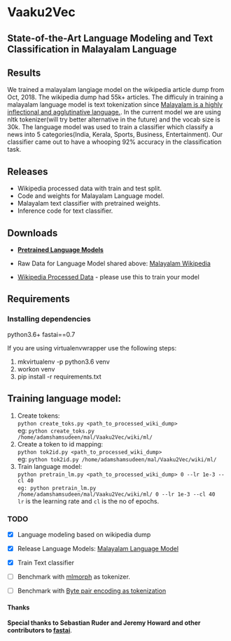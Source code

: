 # Vaaku2Vec
State-of-the-Art Language Modeling and Text Classification in Malayalam Language
---



## Results
We trained a malayalam langiage model on the wikipedia article dump from Oct, 2018. The wikipedia dump had 55k+ articles. The difficuly in training a malayalam language model is text tokenization since [Malayalam is a highly inflectional and agglutinative language.](https://thottingal.in/blog/2017/11/26/towards-a-malayalam-morphology-analyser/). In the current model we are using nltk tokenizer(will try better alternative in the future) and the vocab size is 30k. The language model was used to train a classifier which classify a news into 5 categories(India, Kerala, Sports, Business, Entertainment). Our classifier came out to have a whooping 92% accuracy in the classification task.  


## Releases

- Wikipedia processed data with train and test split.
- Code and weights for Malayalam Language model.
- Malayalam text classifier with pretrained weights.
- Inference code for text classifier.

## Downloads
- [**Pretrained Language Models**](https://www.dropbox.com/sh/a9wmsg5cjpzmyg1/AABmyHP-4bLmqrwJSB5-KeU1a?dl=0) 

- Raw Data for Language Model shared above: [Malayalam Wikipedia](https://dumps.wikimedia.org/mlwiki/latest/mlwiki-latest-pages-articles.xml.bz2) 
- [Wikipedia Processed Data]() - please use this to train your model

## Requirements

### Installing dependencies
python3.6+ fastai==0.7

If you are using virtualenvwrapper use the following steps:
1. mkvirtualenv -p python3.6 venv  
2. workon venv
3. pip install -r requirements.txt

## Training language model:

1. Create tokens:  
 `python create_toks.py <path_to_processed_wiki_dump>`  
eg: `python create_toks.py /home/adamshamsudeen/mal/Vaaku2Vec/wiki/ml/`
2. Create a token to id mapping:  
 `python tok2id.py <path_to_processed_wiki_dump>`  
eg: `python tok2id.py /home/adamshamsudeen/mal/Vaaku2Vec/wiki/ml/`
3. Train language model:  
`python pretrain_lm.py <path_to_processed_wiki_dump> 0 --lr 1e-3 --cl 40`  
`eg: python pretrain_lm.py /home/adamshamsudeen/mal/Vaaku2Vec/wiki/ml/ 0 --lr 1e-3 --cl 40`  
`lr` is the learning rate and `cl` is the no of epochs.
 





### TODO
- [x] Language modeling based on wikipedia dump
- [x] Release Language Models: [Malayalam Language Model]()
- [x] Train Text classifier
- [ ] Benchmark with [mlmorph](https://gitlab.com/smc/mlmorph) as tokenizer.
- [ ] Benchmark with [Byte pair encoding as tokenization](https://nlp.h-its.org/bpemb/ml/)



#### Thanks

**Special thanks to Sebastian Ruder and Jeremy Howard and other contributors to [fastai](https://github.com/fastai/fastai)**. 
